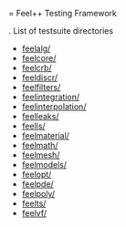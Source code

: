 = Feel++ Testing Framework


. List of testsuite directories
 - [feelalg/](feelalg)
 - [feelcore/](feelcore)
 - [feelcrb/](feelcrb)
 - [feeldiscr/](feeldiscr)
 - [feelfilters/](feelfilters)
 - [feelintegration/](feelintegration)
 - [feelinterpolation/](feelinterpolation)
 - [feelleaks/](feelleaks)
 - [feells/](feells)
 - [feelmaterial/](feelmaterial)
 - [feelmath/](feelmath)
 - [feelmesh/](feelmesh)
 - [feelmodels/](feelmodels)
 - [feelopt/](feelopt)
 - [feelpde/](feelpde)
 - [feelpoly/](feelpoly)
 - [feelts/](feelts)
 - [feelvf/](feelvf)

